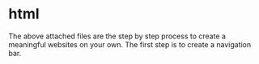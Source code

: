# html
The above attached files are the step by step process to create a meaningful websites on your own.
The first step is to create a navigation bar.
